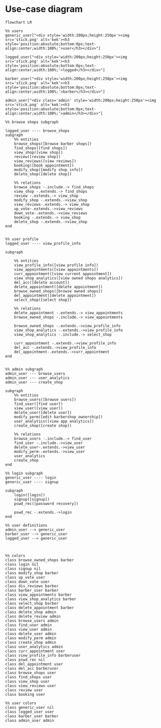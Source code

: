 <style>
	.barber *, .user *, .admin *,  .barberuser *, .adminuser *, .adminbarber *,  .nil *{
		fill : none !important;
		stroke : none !important;
		background-size: 100% 100%;
		background-repeat: no-repeat;
		border-radius : 0.7rem;
	}

	.nil *{
		background-color : white;	
	}

	.barber * {
		background-color : #bbf7d0;		
	}

	.user *{
		background-color : #7dd3fc;		
	}

	.admin *{
		background-color : #fca5a5;		
	}

	.barberuser *{
		background-image: linear-gradient(90deg, #bbf7d0 50%, #bbf7d0 50%, #7dd3fc 50%, #7dd3fc 50%); 
	}

	.adminuser *{
		background-image: linear-gradient(90deg, #bbf7d0 33.33%, #fca5a5 33.33%, #fca5a5 66.66%, #7dd3fc 66.66%); 
	}

	.adminbarber *{
		background-image: linear-gradient(90deg, #bbf7d0 50%, #bbf7d0 50%, #fca5a5 50%, #fca5a5 50%); 
	}

	.nodeLabel, .edgeLabel{
		font-size: 3rem !important;
	}

	.nodeLabel{
		padding: 10px 10px;
	}


</style>

# Use-case diagram
```mermaid
flowchart LR

%% users
generic_user["<div style='width:200px;height:250px'><img src='stick.png' alt='kek'><h3 style='position:absolute;bottom:0px;text-align:center;width:100%;'>user</h3></div>"]

logged_user["<div style='width:200px;height:250px'><img src='stick.png' alt='kek'><h3 style='position:absolute;bottom:0px;text-align:center;width:100%;'>logged</h3></div>"]

barber_user["<div style='width:200px;height:250px'><img src='stick.png' alt='kek'><h3 style='position:absolute;bottom:0px;text-align:center;width:100%;'>barber</h3></div>"]

admin_user["<div class='admin' style='width:200px;height:250px'><img src='stick.png' alt='kek'><h3 style='position:absolute;bottom:0px;text-align:center;width:100%;'>admin</h3></div>"]

%% browse shops subgraph

logged_user ---- browse_shops
subgraph  
	%% entities
	browse_shops([browse barber shops])
	find_shops([find shops])
	view_shop([view shop])
	review([review shop])
	view_reviews([view reviews])
	booking([book appointment])
	modify_shop([modify shop info])
	delete_shop([delete shop])

	%% relations
	browse_shops -.include.-> find_shops
	view_shop -.extends.-> find_shops
	review -.extends.-> view_shop
	modify_shop -.extends.->view_shop
	view_reviews-.extends.-> view_shop
	up_vote-.extends.->view_reviews
	down_vote-.extends.->view_reviews
	booking -.extends.-> view_shop
	delete_shop -.extends.->view_shop
end


%% user profile
logged_user ---- view_profile_info

subgraph  

	%% entities
	view_profile_info([view profile info])
	view_appointments([view appointments])
	curr_appointment([view current appointment])
	view_shop_analytics([view owned shops analytics])
	del_acc([delete account])
	delete_appointment([delete appointment])
	browse_owned_shops([browse owned shops])
	del_appointment([delete appointment])
	select_shop([select shop])

	%% relations
	delete_appointment -.extends.-> view_appointments
	browse_owned_shops -.include.-> view_appointments
	
	browse_owned_shops -.extends.->view_profile_info
	view_shop_analytics -.extends.->view_profile_info
	view_shop_analytics -.include.-> select_shop

	curr_appointment -.extends.->view_profile_info
	del_acc -.extends.->view_profile_info
	del_appointment-.extends.->curr_appointment
end


%% admin subgraph
admin_user --- browse_users
admin_user --- user_analytics
admin_user --- create_shop

subgraph  
	%% entities
	browse_users([browse users])
	find_user([find user])
	view_user([view user])
	delete_user([delete user])
	modify_perm([edit barbershop ownership])
	user_analytics([view app analytics])
	create_shop([create shop])

	%% relations
	browse_users -.include.-> find_user
	find_user -.include.->view_user
	delete_user-.extends.->view_user
	modify_perm-.extends.->view_user
	user_analytics
	create_shop
end

%% login subgraph
generic_user ---- login
generic_user ---- signup

subgraph  
	login([login])
	signup([signup])
	pswd_rec([password recovery])

	pswd_rec -.extends.->login
end

%% user definitions
admin_user --> generic_user
barber_user --> generic_user
logged_user --> generic_user



%% colors
class browse_owned_shops barber
class login nil
class signup nil
class modify_shop barber
class up_vote user
class down_vote user
class dis_reviews barber
class barber_user barber
class view_appointments barber
class view_shop_analytics barber
class select_shop barber
class delete_appointment barber
class delete_shop admin
class delete_review admin
class browse_users admin
class find_user admin
class view_user admin
class delete_user admin
class modify_perm admin
class create_shop admin
class user_analytics admin
class curr_appointment user
class view_profile_info barberuser
class pswd_rec nil
class del_appointment user
class del_acc barberuser
class browse_shops user
class find_shops user
class view_shop user
class view_reviews user
class review user
class booking user

%% user colors
class generic_user nil
class logged_user user
class barber_user barber
class admin_user admin

```
